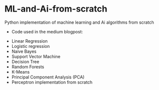 # ML-and-Ai-from-scratch
Python implementation of machine learning and Ai algorithms from scratch

- Code used in the medium blogpost:
* Linear Regression
* Logistic regression
* Naive Bayes
* Support Vector Machine
* Decision Tree
* Random Forests
* K-Means
* Principal Component Analysis (PCA)
* Perceptron implementation from scratch

